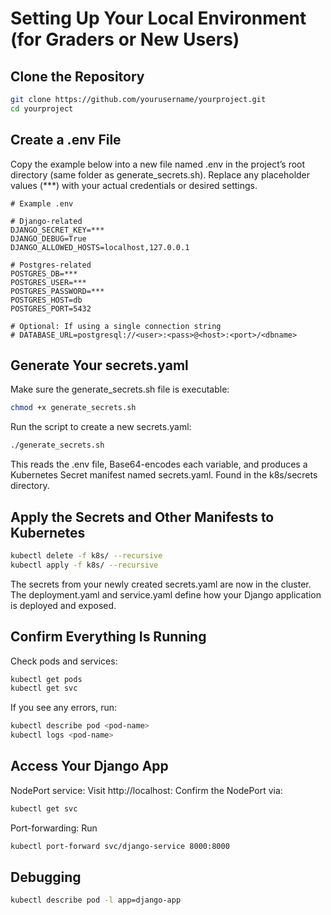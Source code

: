 # Setting Up Your Local Environment (for Graders or New Users)

## Clone the Repository

```bash
git clone https://github.com/yourusername/yourproject.git
cd yourproject
```

## Create a .env File

Copy the example below into a new file named .env in the project’s root directory (same folder as generate_secrets.sh).
Replace any placeholder values (***) with your actual credentials or desired settings.

```
# Example .env

# Django-related
DJANGO_SECRET_KEY=***
DJANGO_DEBUG=True
DJANGO_ALLOWED_HOSTS=localhost,127.0.0.1

# Postgres-related
POSTGRES_DB=***
POSTGRES_USER=***
POSTGRES_PASSWORD=***
POSTGRES_HOST=db
POSTGRES_PORT=5432

# Optional: If using a single connection string
# DATABASE_URL=postgresql://<user>:<pass>@<host>:<port>/<dbname>

```

## Generate Your secrets.yaml
Make sure the generate_secrets.sh file is executable:

```bash
chmod +x generate_secrets.sh
```

Run the script to create a new secrets.yaml:

```bash
./generate_secrets.sh
```
This reads the .env file, Base64-encodes each variable, and produces a Kubernetes Secret manifest named secrets.yaml. Found in the k8s/secrets directory.

## Apply the Secrets and Other Manifests to Kubernetes

```bash
kubectl delete -f k8s/ --recursive
kubectl apply -f k8s/ --recursive
```
The secrets from your newly created secrets.yaml are now in the cluster.
The deployment.yaml and service.yaml define how your Django application is deployed and exposed.

## Confirm Everything Is Running
Check pods and services:
```bash
kubectl get pods
kubectl get svc
```

If you see any errors, run:
```bash
kubectl describe pod <pod-name>
kubectl logs <pod-name>
```

## Access Your Django App
NodePort service: Visit http://localhost:<nodePort> 
Confirm the NodePort via:
```bash
kubectl get svc
```

Port-forwarding: Run
```bash
kubectl port-forward svc/django-service 8000:8000
```
## Debugging
```bash
kubectl describe pod -l app=django-app
```